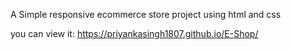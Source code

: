 A Simple responsive ecommerce store project using html and css

you can view it: https://priyankasingh1807.github.io/E-Shop/
